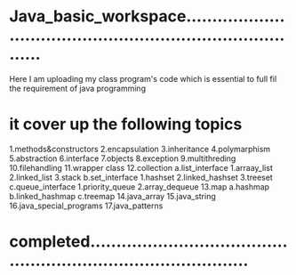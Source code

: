 # Java_basic_workspace..............................................................................
Here I am uploading my class program's code which is essential to full fil the requirement of java programming
# it cover up the following topics
1.methods&constructors
2.encapsulation
3.inheritance
4.polymarphism
5.abstraction
6.interface
7.objects
8.exception
9.multithreding
10.filehandling
11.wrapper class
12.collection
  a.list_interface
    1.arraay_list
    2.linked_list
    3.stack
  b.set_interface
    1.hashset
    2.linked_hashset
    3.treeset
  c.queue_interface
    1.priority_queue
    2.array_dequeue
 13.map
   a.hashmap
   b.linked_hashmap
   c.treemap
 14.java_array
 15.java_string
 16.java_special_programs
 17.java_patterns
 # completed....................................................................................
